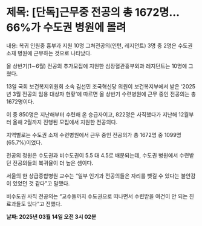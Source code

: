 # **제목: [단독]근무중 전공의 총 1672명… 66%가 수도권 병원에 몰려**

  내용: 복귀 인원중 흉부과 지원 10명 그쳐전공의(인턴, 레지던트) 3명 중 2명은 수도권 소재 병원에 근무하는 것으로 나타났다.

올 상반기(1∼6월) 전공의 추가모집에 지원한 심장혈관흉부외과 레지던트는 10명에 그쳤다.

13일 국회 보건복지위원회 소속 김선민 조국혁신당 의원이 보건복지부에서 받은 ‘2025년 3월 전공의 임용 대상자 현황’에 따르면 올 상반기 수련병원에 근무 중인 전공의는 총 1672명이다.

이 중 850명은 지난해부터 수련해 온 승급자이고, 822명은 사직했다가 지난해 12월부터 올해 2월까지 진행된 모집에서 지원한 전공의다.

지역별로는 수도권 소재 수련병원에서 근무 중인 전공의가 총 1672명 중 1099명(65.7%)이었다.

전공의 정원은 수도권과 비수도권이 5.5 대 4.5로 배분되는데, 수도권 병원에서 수련받던 전공의들의 복귀율이 더 높은 셈이다.

서울의 한 상급종합병원 교수는 “일부 인기과 전공의들은 자리를 뺏길 수 있다는 불안감이 있었던 것 같다”고 말했다.

비수도권 사직 전공의는 “교수들까지 수도권으로 떠나면서 수련받을 여건이 안 되는 진료과들도 있다”고 전했다.

  **날짜: 2025년 03월 14일 오전 3시 02분**